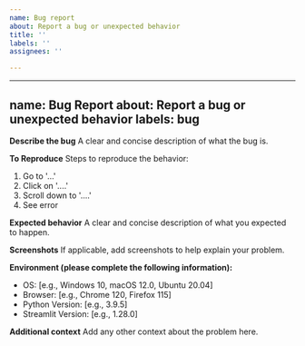 ```yaml
---
name: Bug report
about: Report a bug or unexpected behavior
title: ''
labels: ''
assignees: ''

---
```


---
name: Bug Report
about: Report a bug or unexpected behavior
labels: bug
---

**Describe the bug**
A clear and concise description of what the bug is.

**To Reproduce**
Steps to reproduce the behavior:
1. Go to '...'
2. Click on '....'
3. Scroll down to '....'
4. See error

**Expected behavior**
A clear and concise description of what you expected to happen.

**Screenshots**
If applicable, add screenshots to help explain your problem.

**Environment (please complete the following information):**
 - OS: [e.g., Windows 10, macOS 12.0, Ubuntu 20.04]
 - Browser: [e.g., Chrome 120, Firefox 115]
 - Python Version: [e.g., 3.9.5]
 - Streamlit Version: [e.g., 1.28.0]

**Additional context**
Add any other context about the problem here.
